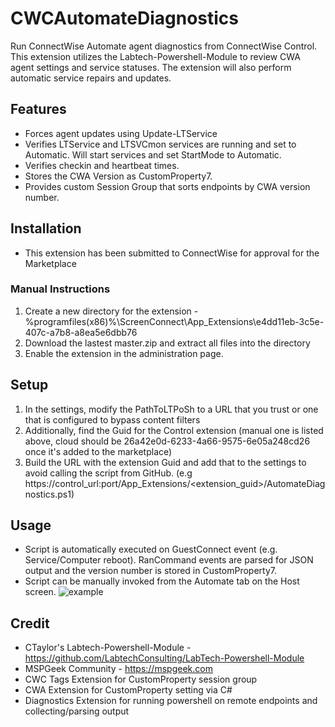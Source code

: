 # CWCAutomateDiagnostics
Run ConnectWise Automate agent diagnostics from ConnectWise Control. This extension utilizes the Labtech-Powershell-Module to review CWA agent settings and service statuses. The extension will also perform automatic service repairs and updates.

## Features
- Forces agent updates using Update-LTService
- Verifies LTService and LTSVCmon services are running and set to Automatic. Will start services and set StartMode to Automatic.
- Verifies checkin and heartbeat times.
- Stores the CWA Version as CustomProperty7.
- Provides custom Session Group that sorts endpoints by CWA version number.

## Installation
- This extension has been submitted to ConnectWise for approval for the Marketplace

### Manual Instructions
1. Create a new directory for the extension - %programfiles(x86)%\ScreenConnect\App_Extensions\e4dd11eb-3c5e-407c-a7b8-a8ea5e6dbb76
2. Download the lastest master.zip and extract all files into the directory 
3. Enable the extension in the administration page.

## Setup
1. In the settings, modify the PathToLTPoSh to a URL that you trust or one that is configured to bypass content filters
2. Additionally, find the Guid for the Control extension (manual one is listed above, cloud should be 26a42e0d-6233-4a66-9575-6e05a248cd26 once it's added to the marketplace)
3. Build the URL with the extension Guid and add that to the settings to avoid calling the script from GitHub. (e.g https://control_url:port/App_Extensions/<extension_guid>/AutomateDiagnostics.ps1)

## Usage
- Script is automatically executed on GuestConnect event (e.g. Service/Computer reboot). RanCommand events are parsed for JSON output and the version number is stored in CustomProperty7.
- Script can be manually invoked from the Automate tab on the Host screen.
![example](https://i.snag.gy/P21qyJ.jpg)

## Credit
- CTaylor's Labtech-Powershell-Module - https://github.com/LabtechConsulting/LabTech-Powershell-Module 
- MSPGeek Community - https://mspgeek.com 
- CWC Tags Extension for CustomProperty session group
- CWA Extension for CustomProperty setting via C#
- Diagnostics Extension for running powershell on remote endpoints and collecting/parsing output
